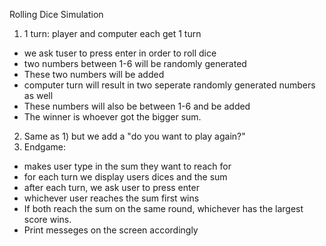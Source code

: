 Rolling Dice Simulation
1) 1 turn: player and computer each get 1 turn
- we ask tuser to press enter in order to roll dice
- two numbers between 1-6 will be randomly generated 
- These two numbers will be added
- computer turn will result in two seperate randomly generated numbers as well
- These numbers will also be between 1-6 and be added 
- The winner is whoever got the bigger sum.
2) Same as 1) but we add a "do you want to play again?"
3) Endgame:
- makes user type in the sum they want to reach for
- for each turn we display users dices and the sum
- after each turn, we ask user to press enter
- whichever user reaches the sum first wins
- If both reach the sum on the same round, whichever has the largest score wins. 
- Print messeges on the screen accordingly